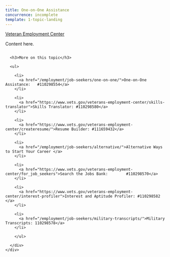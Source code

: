 ```yaml
---
title: One-on-One Assistance
concurrence: incomplete
template: 1-topic-landing
---
```


<div class="main" role="main" markdown="0">

<div class="action-bar">
  <div class="row">
    <div class="small-12 columns">
      <a class="usa-button-primary" href="/veteran-employment-center/">Veteran Employment Center</a>
    </div>
  </div>
</div>

<div class="section one" markdown="0">
<div class="primary" markdown="0">
<div class="row" markdown="0">
<div class="small-12 columns" markdown="1">

Content here.

</div>
</div>
</div>


<div class="section two">
  <div class="row">
    <div class="small-12 columns">

      <h3>More on this topic</h3>

      <ul>

        <li>
          <a href="/employment/job-seekers/one-on-one/">One-on-One Assistance:   #110298554</a>
        </li>

        <li>
          <a href="https://www.vets.gov/veterans-employment-center/skills-translator">Skills Translator: #110298580</a>
        </li>  

        <li>
          <a href="https://www.vets.gov/veterans-employment-center/createresume/">Resume Builder: #111659432</a>
        </li>

        <li>
          <a href="/employment/job-seekers/alternative/">Alternative Ways to Start Your Career </a>
        </li>  

        <li>
          <a href="https://www.vets.gov/veterans-employment-center/for_job_seekers">Search the Jobs Bank:        #110298570</a>
        </li>

        <li>
          <a href="https://www.vets.gov/veterans-employment-center/interest-profiler">Interest and Aptitude Profiler: #110298582 </a>
        </li>

        <li>
          <a href="/employment/job-seekers/military-transcripts/">Military Transcripts: 110298578</a>
        </li>    

        </ul>

      </div>
    </div>  
  </div>






</div>
